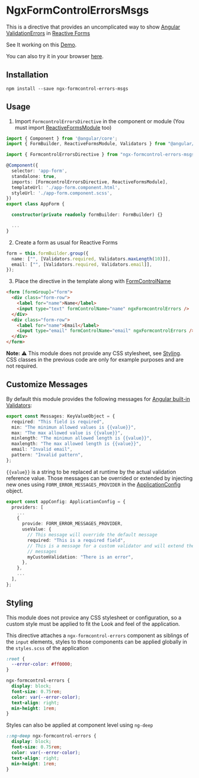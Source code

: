 # NgxFormControlErrorsMsgs

This is a directive that provides an uncomplicated way to show [Angular ValidationErrors](https://angular.io/api/forms/ValidationErrors) in [Reactive Forms](https://angular.io/guide/reactive-forms)

See It working on this [Demo](https://dgonzalez870.github.io/ngx-formcontrol-errors/).

You can also try it in your browser [here](https://stackblitz.com/edit/stackblitz-starters-xmrsdr?file=src%2Fapp%2Fapp.component.ts).

## Installation

`npm install --save ngx-formcontrol-errors-msgs`

## Usage

1. Import `FormcontrolErrorsDirective` in the component or module (You must import [ReactiveFormsModule](https://angular.io/api/forms/ReactiveFormsModule) too)

```typescript
import { Component } from '@angular/core';
import { FormBuilder, ReactiveFormsModule, Validators } from "@angular/forms";

import { FormcontrolErrorsDirective } from "ngx-formcontrol-errors-msgs";

@Component({
  selector: 'app-form',
  standalone: true,
  imports: [FormcontrolErrorsDirective, ReactiveFormsModule],
  templateUrl: './app-form.component.html',
  styleUrl: './app-form.component.scss',
})
export class AppForm {

  constructor(private readonly formBuilder: FormBuilder) {}

  ...
}
```

2. Create a form as usual for Reactive Forms

```typescript
form = this.formBuilder.group({
  name: ["", [Validators.required, Validators.maxLength(10)]],
  email: ["", [Validators.required, Validators.email]],
});
```

3. Place the directive in the template along with [FormControlName](https://angular.io/api/forms/FormControlName)

```html
<form [formGroup]="form">
  <div class="form-row">
    <label for="name">Name</label>
    <input type="text" formControlName="name" ngxFormcontrolErrors />
  </div>
  <div class="form-row">
    <label for="name">Email</label>
    <input type="email" formControlName="email" ngxFormcontrolErrors />
  </div>
</form>
```

**Note:** :warning: This module does not provide any CSS stylesheet, see [Styling](#styling). CSS classes in the previous code are only for example purposes and are not required.

## Customize Messages

By default this module provides the following messages for
[Angular built-in Validators](https://angular.io/api/forms/Validators):

```typescript
export const Messages: KeyValueObject = {
  required: "This field is required",
  min: "The minimun allowed values is {{value}}",
  max: "The max allowed value is {{value}}",
  minlength: "The minimun allowed length is {{value}}",
  maxlength: "The max allowed length is {{value}}",
  email: "Invalid email",
  pattern: "Invalid pattern",
};
```

`{{value}}` is a string to be replaced at runtime by the actual validation reference value.
Those messages can be overrided or extended by injecting new ones using
`FORM_ERROR_MESSAGES_PROVIDER` in the [ApplicationConfig](https://angular.io/api/core/ApplicationConfig) object.

```typescript
export const appConfig: ApplicationConfig = {
  providers: [
    ...
    {
      provide: FORM_ERROR_MESSAGES_PROVIDER,
      useValue: {
        // This message will override the default message
        required: "This is a required field",
        // This is a message for a custom validator and will extend the default
        // messages
        myCustomValidation: "There is an error",
      },
    },
    ...
  ],
};
```

## Styling

This module does not provice any CSS stylesheet or configuration,
so a custom style must be applied to fit the Look and feel of the application.

This directive attaches a `ngx-formcontrol-errors` component as siblings of the `input` elements,
styles to those components can be applied globally in the `styles.scss` of the application

```css
:root {
  --error-color: #ff0000;
}

ngx-formcontrol-errors {
  display: block;
  font-size: 0.75rem;
  color: var(--error-color);
  text-align: right;
  min-height: 1rem;
}
```

Styles can also be applied at component level using `ng-deep`

```css
::ng-deep ngx-formcontrol-errors {
  display: block;
  font-size: 0.75rem;
  color: var(--error-color);
  text-align: right;
  min-height: 1rem;
}
```
